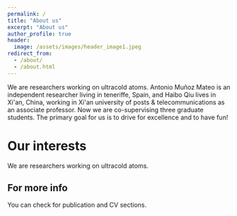 ```yaml
---
permalink: /
title: "About us"
excerpt: "About us"
author_profile: true
header:
  image: /assets/images/header_image1.jpeg
redirect_from: 
  - /about/
  - /about.html
---
```

We are researchers working on ultracold atoms. Antonio Muñoz Mateo is an independent researcher living in teneriffe, Spain, and Haibo Qiu lives in Xi'an, China, working in Xi'an university of posts & telecommunications as an associate professor. Now we are co-supervising three graduate students. The primary goal for us is to drive for excellence and to have fun!


Our interests
======
We are researchers working on ultracold atoms.  


For more info
------
You can check for publication and CV sections.

